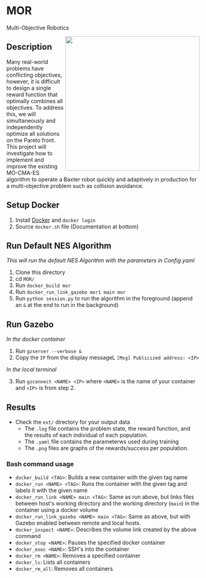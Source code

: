 # MOR
Multi-Objective Robotics

<img src="http://robomo.club/wp-content/uploads/2016/08/Baxter_1_Large.jpg" alt-text="Baxter Robot" width="350" align="right">

## Description
Many real-world problems have conflicting objectives, however, it is difficult to design a single reward function that optimally combines all objectives. To address this, we will simultaneously and independently optimize all solutions on the Pareto front. This project will investigate how to implement and improve the existing MO-CMA-ES algorithm to operate a Baxter robot quickly and adaptively in production for a multi-objective problem such as collision avoidance.

## Setup Docker
1. Install [Docker](https://docs.docker.com/engine/installation/) and `docker login`
2. Source `docker.sh` file (Documentation at bottom)

## Run Default NES Algorithm
*This will run the default NES Algorithm with the parameters in Config.yaml*
1. Clone this directory
2. cd `MOR/`
3. Run `docker_build mor`
4. Run `docker_run_link_gazebo mor1 main mor`
6. Run `python session.py` to run the algorithm in the foreground (append an `&` at the end to run in the background)

## Run Gazebo
*In the docker container*
1. Run `gzserver --verbose &`
2. Copy the `IP` from the display messageL `[Msg] Publicized address: <IP>`

*In the local terminal*

3. Run `gzconnect <NAME> <IP>` where `<NAME>` is the name of your container and `<IP>` is from step 2.

## Results
- Check the `ext/` directory for your output data
  - The `.log` file contains the problem state, the reward function, and the results of each individual of each population.
  - The `.yaml` file contains the parameterws used during training
  - The `.png` files are graphs of the rewards/success per population.

### Bash command usage
  - `docker_build <TAG>`: Builds a new container with the given tag name
  - `docker_run <NAME> <TAG>`: Runs the container with the given tag and labels it with the given name
  - `docker_run_link <NAME> main <TAG>`: Same as run above, but links files between host's working directory and the working directory (`main`) in the container using a docker volume
  - `docker_run_link_gazebo <NAME> main <TAG>`: Same as above, but with Gazebo enabled between remote and local hosts.
  - `docker_inspect <NAME>`: Describes the volume link created by the above command
  - `docker_stop <NAME>`: Pauses the specified docker container
  - `docker_exec <NAME>`: SSH's into the container
  - `docker_rm <NAME>`: Removes a specified container
  - `docker_ls`: Lists all containers
  - `docker_rm_all`: Removes all containers
